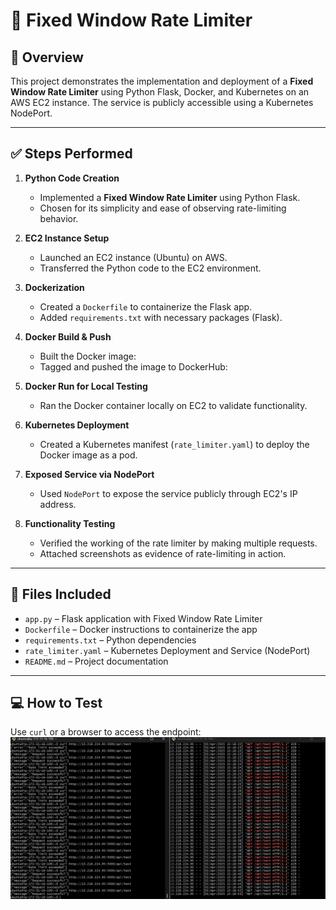 # 🚦 Fixed Window Rate Limiter
## 📘 Overview

This project demonstrates the implementation and deployment of a **Fixed Window Rate Limiter** using Python Flask, Docker, and Kubernetes on an AWS EC2 instance. The service is publicly accessible using a Kubernetes NodePort.

---

## ✅ Steps Performed

1. **Python Code Creation**
   - Implemented a **Fixed Window Rate Limiter** using Python Flask.
   - Chosen for its simplicity and ease of observing rate-limiting behavior.

2. **EC2 Instance Setup**
   - Launched an EC2 instance (Ubuntu) on AWS.
   - Transferred the Python code to the EC2 environment.

3. **Dockerization**
   - Created a `Dockerfile` to containerize the Flask app.
   - Added `requirements.txt` with necessary packages (Flask).

4. **Docker Build & Push**
   - Built the Docker image:
   - Tagged and pushed the image to DockerHub:

5. **Docker Run for Local Testing**
   - Ran the Docker container locally on EC2 to validate functionality.

6. **Kubernetes Deployment**
   - Created a Kubernetes manifest (`rate_limiter.yaml`) to deploy the Docker image as a pod.

7. **Exposed Service via NodePort**
   - Used `NodePort` to expose the service publicly through EC2's IP address.

8. **Functionality Testing**
   - Verified the working of the rate limiter by making multiple requests.
   - Attached screenshots as evidence of rate-limiting in action.

---

## 📂 Files Included

- `app.py` – Flask application with Fixed Window Rate Limiter
- `Dockerfile` – Docker instructions to containerize the app
- `requirements.txt` – Python dependencies
- `rate_limiter.yaml` – Kubernetes Deployment and Service (NodePort)
- `README.md` – Project documentation

---

## 💻 How to Test

Use `curl` or a browser to access the endpoint:
![](./rate-limiter-testing.png)
